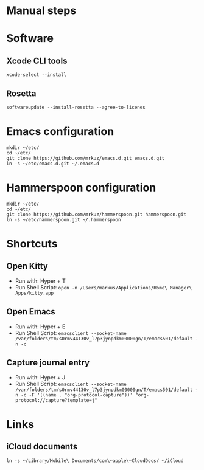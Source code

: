 # Manual steps

# Software

## Xcode CLI tools

`xcode-select --install`

## Rosetta

`softwareupdate --install-rosetta --agree-to-licenes`

# Emacs configuration

```shell
mkdir ~/etc/
cd ~/etc/
git clone https://github.com/mrkuz/emacs.d.git emacs.d.git
ln -s ~/etc/emacs.d.git ~/.emacs.d
```

# Hammerspoon configuration

```shell
mkdir ~/etc/
cd ~/etc/
git clone https://github.com/mrkuz/hammerspoon.git hammerspoon.git
ln -s ~/etc/hammerspoon.git ~/.hammerspoon
```

# Shortcuts

## Open Kitty

- Run with: Hyper + T
- Run Shell Script: `open -n /Users/markus/Applications/Home\ Manager\ Apps/kitty.app`

## Open Emacs

- Run with: Hyper + E
- Run Shell Script: `emacsclient --socket-name /var/folders/tm/s0rmv44130v_l7p3jynpdkm00000gn/T/emacs501/default -n -c`

## Capture journal entry

- Run with: Hyper + J
- Run Shell Script: `emacsclient --socket-name /var/folders/tm/s0rmv44130v_l7p3jynpdkm00000gn/T/emacs501/default -n -c -F '((name . "org-protocol-capture"))' "org-protocol://capture?template=j"`

# Links

## iCloud documents

`ln -s ~/Library/Mobile\ Documents/com\~apple\~CloudDocs/ ~/iCloud`
